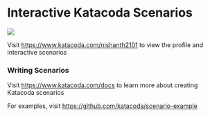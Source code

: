 # Interactive Katacoda Scenarios

[![](http://shields.katacoda.com/katacoda/nishanth2101/count.svg)](https://www.katacoda.com/nishanth2101 "Get your profile on Katacoda.com")

Visit https://www.katacoda.com/nishanth2101 to view the profile and interactive scenarios

### Writing Scenarios
Visit https://www.katacoda.com/docs to learn more about creating Katacoda scenarios

For examples, visit https://github.com/katacoda/scenario-example
